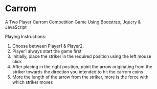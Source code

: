 # Carrom
A Two Player Carrom Competition Game Using Bootstrap, Jquery &amp; JavaScript

Playing Instructions:
1. Choose between Player1 & Player2. 
2. Player1 always start the game first
3. Initially, place the striker in the required position using the left mouse click
4. After placing in the right position, point the arrow originating from the striker towards the direction you intended to hit the carrom coins
5. More the length of the arrow from the striker, more is the force with which striker moves
